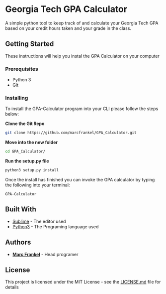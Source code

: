 # Georgia Tech GPA Calculator

A simple python tool to keep track of and calculate your Georgia Tech GPA based on your credit hours taken and your grade in the class.

## Getting Started

These instructions will help you instal the GPA Calculator on your computer

### Prerequisites

* Python 3
* Git

### Installing

To install the GPA-Calculator program into your CLI please follow the steps below:

**Clone the Git Repo**

```Bash
git clone https://github.com/marcfrankel/GPA_Calculator.git
```

**Move into the new folder**

```Bash
cd GPA_Calculator/
```

**Run the setup.py file**

```Bash
python3 setup.py install
```



Once the install has finished you can invoke the GPA calculator by typing the following into your terminal:

```
GPA-Calculator
```


## Built With

* [Sublime](https://www.sublimetext.com/) - The editor used
* [Python3](https://www.python.org/) - The Programing language used

## Authors

* **[Marc Frankel](https://marcafrankel.com)** - Head programer

## License

This project is licensed under the MIT License - see the [LICENSE.md](LICENSE.md) file for details

